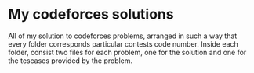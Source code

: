 # My codeforces solutions

All of my solution to codeforces problems, arranged in such a way that every folder corresponds particular contests code number.
Inside each folder, consist two files for each problem, one for the solution and one for the tescases provided by the problem.
